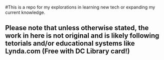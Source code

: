 #This is a repo for my explorations in learning new tech or expanding my current knowledge.
## Please note that unless otherwise stated, the work in here is not original and is likely following tetorials and/or educational systems like Lynda.com (Free with DC Library card!)


